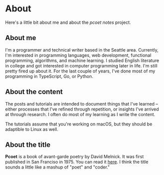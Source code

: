 # About

Here's a little bit about me and about the *pcoet notes* project.

## About me

I'm a programmer and technical writer based in the Seattle area. Currently, I'm
interested in programming languages, web development, functional programming,
algorithms, and machine learning. I studied English literature
in college and got interested in computer programming later in life. I'm still
pretty fired up about it. For the last couple of years, I've done most of my
programming in TypeScript, Go, or Python.

## About the content

The posts and tutorials are intended to document things that I've learned
&ndash; either processes that I've refined through repetition, or insights I've
arrived at through research. I often do most of my learning as I write the
content.

The tutorials assume that you're working on macOS, but they should be adaptible
to Linux as well.

## About the title

**Pcoet** is a book of avant-garde poetry by David Melnick. It was first
published in San Franciso in 1975. You can read it
[here](http://eclipsearchive.org/projects/PCOET/pcoet.html). I think
the title sounds a little like a mashup of "poet" and "coder."